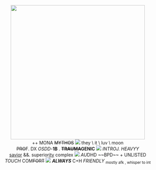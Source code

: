 <p align="center">
<img width="422" height="422" src= "https://media.discordapp.net/attachments/707075992002494477/1143084532904513587/Untitled79_20230821152858.png"
  </p>
  <br> ++ MONA <s>MYTHOS</s> <img src= "https://i.imgur.com/HMSVQX9.gif"> they \ it \ luv \ moon
</br>
<s>PRO</s>F. DX <i>OSDD</i>-<b>1B</b> . <b><s>TRAUMA</s>GENIC</b> <img src= "https://i.imgur.com/wYTeoyp.gif"> <i>INTROJ. HEAVYY</i>
<br>
<a href="https://en.wikipedia.org/wiki/Messiah_complex">savior</a> &&. superior<a href="https://en.wikipedia.org/wiki/Superiority_complex">ity</a> complex <img src="https://64.media.tumblr.com/3f3c34dac5d00f1b84267355d0359402/f78da13d0af7a7dc-90/s75x75_c1/c91321da7e7bdddbe507da8ee16329341c4eb39f.gifv"> <i>AU</i>DHD ~~BPD~~ + UNLISTED
</br>
<i>TOUCH</i> COM<s>FORT</s> <img src="https://i.imgur.com/847xUil.gif"> <b><i>ALWAYS</i></b> C+H <i>FRIENDLY</i> <sub>mostly afk , whisper to int</sub>
</p>
